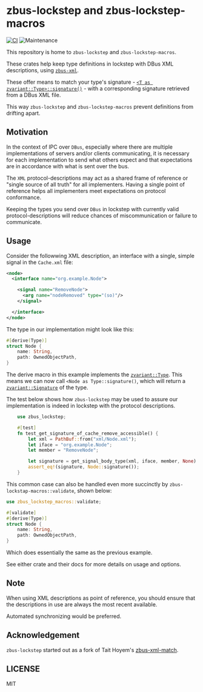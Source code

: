 # zbus-lockstep and zbus-lockstep-macros

[![CI](https://github.com/luukvanderduim/zbus-lockstep/actions/workflows/rust.yml/badge.svg)](https://github.com/luukvanderduim/zbus-lockstep/actions/workflows/rust.yml)
![Maintenance](https://img.shields.io/badge/maintenance-actively--developed-brightgreen.svg)

This repository is home to `zbus-lockstep` and `zbus-lockstep-macros`.

These crates help keep type definitions in lockstep with DBus XML descriptions, using [`zbus-xml`](<https://github.com/dbus2/zbus>).

These offer means to match your type's signature - [`<T as zvariant::Type>::signature()`](https://docs.rs/zvariant/latest/zvariant/trait.Type.html#tymethod.signature) - with a corresponding signature retrieved from a DBus XML file.

This way `zbus-lockstep` and `zbus-lockstep-macros` prevent definitions from drifting apart.

## Motivation

In the context of IPC over `DBus`, especially where there are multiple implementations of servers and/or clients communicating, it is necessary for each implementation to send what others expect and that expectations are in accordance with what is sent over the bus.

The `XML` protocol-descriptions may act as a shared frame of reference or "single source of all truth" for all implementers.
Having a single point of reference helps all implementers meet expectations on protocol conformance.

Keeping the types you send over `DBus` in lockstep with currently valid protocol-descriptions will reduce chances of miscommunication or failure to communicate.

## Usage

Consider the followwing XML description,
an interface with a single, simple signal in the `Cache.xml` file:

```XML
<node>
  <interface name="org.example.Node">

    <signal name="RemoveNode">
      <arg name="nodeRemoved" type="(so)"/>
    </signal>

  </interface>
</node>
```

The type in our implementation might look like this:

```rust
#[derive(Type)]
struct Node {
    name: String,
    path: OwnedObjectPath,
}
```

The derive macro in this example implements the [`zvariant::Type`](https://docs.rs/zvariant/latest/zvariant/trait.Type.html).
This means we can now call `<Node as Type::signature()`, which will return a [`zvariant::Signature`](https://docs.rs/zvariant/latest/zvariant/struct.Signature.html) of the type.

The test below shows how `zbus-lockstep` may be used to assure our implementation is indeed in lockstep with the protocol descriptions.

```rust
    use zbus_lockstep;

    #[test]
    fn test_get_signature_of_cache_remove_accessible() {
        let xml = PathBuf::from("xml/Node.xml");
        let iface = "org.example.Node";
        let member = "RemoveNode";

        let signature = get_signal_body_type(xml, iface, member, None).unwrap();
        assert_eq!(signature, Node::signature());
    }
```

This common case can also be handled even more succinctly by `zbus-lockstap-macros::validate`, shown below:

```rust
use zbus_lockstep_macros::validate;

#[validate]
#[derive(Type)]
struct Node {
    name: String,
    path: OwnedObjectPath,
}
```

Which does essentially the same as the previous example.

See either crate and their docs for more details on usage and options.

## Note

When using XML descriptions as point of reference, you should ensure that the descriptions in use are always the most recent available.

Automated synchronizing would be preferred.

## Acknowledgement

`zbus-lockstep` started out as a fork of Tait Hoyem's [zbus-xml-match](https://github.com/TTWNO/zbus-xml-match).

## LICENSE

MIT

